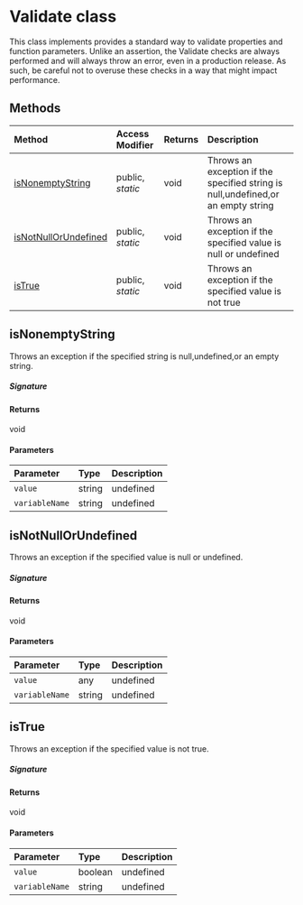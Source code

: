 # Validate class





This class implements provides a standard way to validate properties and function parameters. 
Unlike an assertion, the Validate checks are always performed and will always throw an error, 
even in a production release. As such, be careful not to overuse these checks in a way 
that might impact performance.






## Methods

| Method	   | Access Modifier | Returns	| Description|
|:-------------|:----|:-------|:-----------|
|[isNonemptyString](#isnonemptystring~p7xu9)     | public, _static_ | void | Throws an exception if the specified string is null,undefined,or an empty string |
|[isNotNullOrUndefined](#isnotnullorundefined~v0mm9)     | public, _static_ | void | Throws an exception if the specified value is null or undefined |
|[isTrue](#istrue~1ea89)     | public, _static_ | void | Throws an exception if the specified value is not true |




## isNonemptyString

Throws an exception if the specified string is null,undefined,or an empty string.

##### Signature

#### Returns
void

#### Parameters


| Parameter	   | Type    | Description |
|:-------------|:---------------|:------------|
| `value`    | string | undefined |
| `variableName`    | string | undefined |


## isNotNullOrUndefined

Throws an exception if the specified value is null or undefined.

##### Signature

#### Returns
void

#### Parameters


| Parameter	   | Type    | Description |
|:-------------|:---------------|:------------|
| `value`    | any | undefined |
| `variableName`    | string | undefined |


## isTrue

Throws an exception if the specified value is not true.

##### Signature

#### Returns
void

#### Parameters


| Parameter	   | Type    | Description |
|:-------------|:---------------|:------------|
| `value`    | boolean | undefined |
| `variableName`    | string | undefined |

